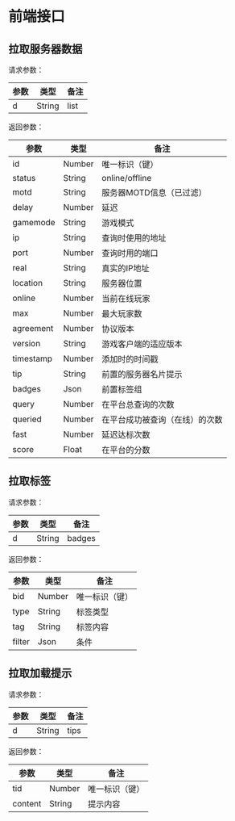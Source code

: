 # 前端接口

## 拉取服务器数据

请求参数：

参数 | 类型 | 备注
--- | --- | ---
d | String | list

返回参数：

参数 | 类型 | 备注
--- | --- | ---
id | Number | 唯一标识（键）
status | String | online/offline
motd | String | 服务器MOTD信息（已过滤）
delay | Number | 延迟
gamemode | String | 游戏模式
ip | String | 查询时使用的地址
port | Number | 查询时用的端口
real | String | 真实的IP地址
location | String | 服务器位置
online | Number | 当前在线玩家
max | Number | 最大玩家数
agreement | Number | 协议版本
version | String | 游戏客户端的适应版本
timestamp | Number | 添加时的时间戳
tip | String | 前置的服务器名片提示
badges | Json | 前置标签组
query | Number | 在平台总查询的次数
queried | Number | 在平台成功被查询（在线）的次数
fast | Number | 延迟达标次数
score | Float | 在平台的分数

## 拉取标签

请求参数：

参数 | 类型 | 备注
--- | --- | ---
d | String | badges

返回参数：

参数 | 类型 | 备注
--- | --- | ---
bid | Number | 唯一标识（键）
type | String | 标签类型
tag | String | 标签内容
filter | Json | 条件

## 拉取加载提示

请求参数：

参数 | 类型 | 备注
--- | --- | ---
d | String | tips

返回参数：

参数 | 类型 | 备注
--- | --- | ---
tid | Number | 唯一标识（键）
content | String | 提示内容
